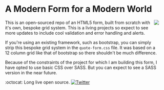 # A Modern Form for a Modern World

<img src="http://html5doctor.com/wp-content/uploads/2011/01/HTML5_Logo_256.png" align="right"/>

This is an open-sourced repo of an HTML5 form, built from scratch with it's own, bespoke grid system. This is a living projects so expect to see more updates to include cool validation and error handling and alerts.

If you're using an existing framework, such as bootstrap, you can simply strip this bespoke grid system in the `quote-form.css` file.  It was based on a 12 column grid like that of bootstrap so there shouldn't be much difference.

Because of the constraints of the project for which I am building this form, I have opted to use basic CSS over SASS.  But you can expect to see a SASS version in the near future.

:octocat:   Long live open source.   [![Twitter](http://www.morethandancers.com/wp-content/uploads/2016/06/twitter-follow-button.png)][2]

[1]: http://www.makecodenotwar.co/
[2]: https://twitter.com/MakeCodeNotWar
